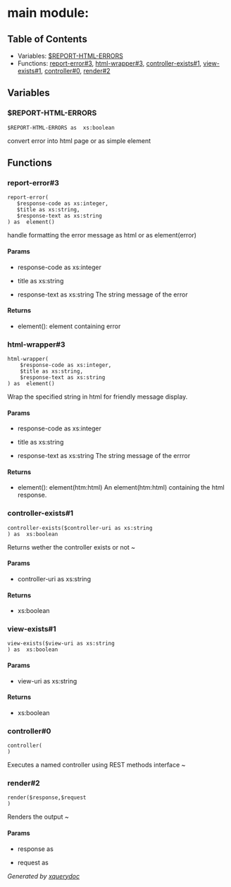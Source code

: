 # main module: 


## Table of Contents

* Variables: [$REPORT-HTML-ERRORS](#var_REPORT-HTML-ERRORS)
* Functions: [report-error\#3](#func_report-error_3), [html-wrapper\#3](#func_html-wrapper_3), [controller-exists\#1](#func_controller-exists_1), [view-exists\#1](#func_view-exists_1), [controller\#0](#func_controller_0), [render\#2](#func_render_2)


## Variables

### <a name="var_REPORT-HTML-ERRORS"/> $REPORT-HTML-ERRORS
```xquery
$REPORT-HTML-ERRORS as  xs:boolean
```
 convert error into html page or as simple element 




## Functions

### <a name="func_report-error_3"/> report-error\#3
```xquery
report-error(
   $response-code as xs:integer, 
   $title as xs:string, 
   $response-text as xs:string
) as  element()
```
  handle formatting the error message as html or as element(error)  


#### Params

* response-code as  xs:integer

* title as  xs:string

* response-text as  xs:string The string message of the error


#### Returns
*  element(): element containing error

### <a name="func_html-wrapper_3"/> html-wrapper\#3
```xquery
html-wrapper(
    $response-code as xs:integer, 
    $title as xs:string, 
    $response-text as xs:string
) as  element()
```
  Wrap the specified string in html for friendly message display.  


#### Params

* response-code as  xs:integer

* title as  xs:string

* response-text as  xs:string The string message of the errror


#### Returns
*  element(): element(htm:html) An element(htm:html) containing the html response.

### <a name="func_controller-exists_1"/> controller-exists\#1
```xquery
controller-exists($controller-uri as xs:string
) as  xs:boolean
```
  Returns wether the controller exists or not ~


#### Params

* controller-uri as  xs:string


#### Returns
*  xs:boolean

### <a name="func_view-exists_1"/> view-exists\#1
```xquery
view-exists($view-uri as xs:string
) as  xs:boolean
```

#### Params

* view-uri as  xs:string


#### Returns
*  xs:boolean

### <a name="func_controller_0"/> controller\#0
```xquery
controller(
)
```
   Executes a named controller using REST methods interface ~


### <a name="func_render_2"/> render\#2
```xquery
render($response,$request
)
```
  Renders the output  ~


#### Params

* response as 

* request as 






*Generated by [xquerydoc](https://github.com/xquery/xquerydoc)*
